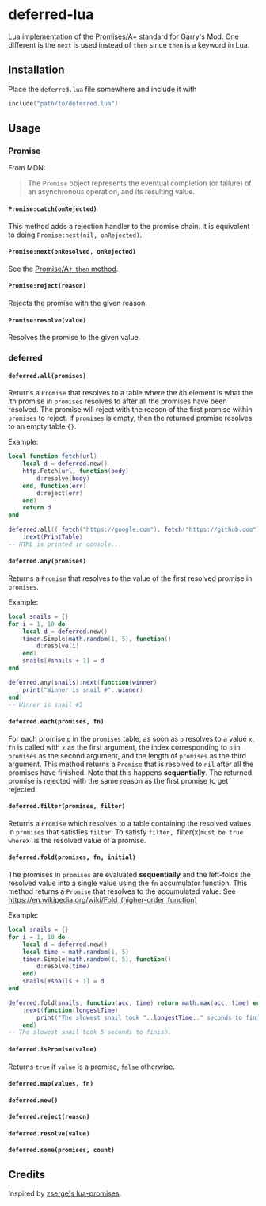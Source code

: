 # deferred-lua
Lua implementation of the [Promises/A+](https://promisesaplus.com/) standard for Garry's Mod. One different is the `next` is used instead of `then` since `then` is a keyword in Lua.

## Installation
Place the `deferred.lua` file somewhere and include it with
```lua
include("path/to/deferred.lua")
```

## Usage
### Promise
From MDN:
> The `Promise` object represents the eventual completion (or failure) of an asynchronous operation, and its resulting value.

#### `Promise:catch(onRejected)`
This method adds a rejection handler to the promise chain. It is equivalent to doing `Promise:next(nil, onRejected)`.

#### `Promise:next(onResolved, onRejected)`
See the [Promise/A+ `then` method](https://promisesaplus.com/#the-then-method).

#### `Promise:reject(reason)`
Rejects the promise with the given reason.

#### `Promise:resolve(value)`
Resolves the promise to the given value. 

### deferred
#### `deferred.all(promises)`
Returns a `Promise` that resolves to a table where the *i*th element is what the *i*th promise in `promises` resolves to after all the promises have been resolved. The promise will reject with the reason of the first promise within `promises` to reject. If `promises` is empty, then the returned promise resolves to an empty table `{}`.

Example:
```lua
local function fetch(url)
    local d = deferred.new()
    http.Fetch(url, function(body)
        d:resolve(body)
    end, function(err)
        d:reject(err)
    end)
    return d
end

deferred.all({ fetch("https://google.com"), fetch("https://github.com") })
    :next(PrintTable)
-- HTML is printed in console...
```

#### `deferred.any(promises)`
Returns a `Promise` that resolves to the value of the first resolved promise in `promises`.

Example:
```lua
local snails = {}
for i = 1, 10 do
    local d = deferred.new()
    timer.Simple(math.random(1, 5), function()
        d:resolve(i)
    end)
    snails[#snails + 1] = d
end

deferred.any(snails):next(function(winner)
    print("Winner is snail #"..winner)
end)
-- Winner is snail #5
```

#### `deferred.each(promises, fn)`
For each promise `p` in the `promises` table, as soon as `p` resolves to a value `x`, `fn` is called with `x` as the first argument, the index corresponding to `p` in `promises` as the second argument, and the length of `promises` as the third argument. This method returns a `Promise` that is resolved to `nil` after all the promises have finished. Note that this happens **sequentially**. The returned promise is rejected with the same reason as the first promise to get rejected.

#### `deferred.filter(promises, filter)`
Returns a `Promise` which resolves to a table containing the resolved values in `promises` that satisfies `filter`. To satisfy `filter, `filter(x)` must be true where `x` is the resolved value of a promise.

#### `deferred.fold(promises, fn, initial)`
The promises in `promises` are evaluated **sequentially** and the left-folds the resolved value into a single value using the `fn` accumulator function. This method returns a `Promise` that resolves to the accumulated value. See https://en.wikipedia.org/wiki/Fold_(higher-order_function)

Example:
```lua
local snails = {}
for i = 1, 10 do
    local d = deferred.new()
    local time = math.random(1, 5)
    timer.Simple(math.random(1, 5), function()
        d:resolve(time)
    end)
    snails[#snails + 1] = d
end

deferred.fold(snails, function(acc, time) return math.max(acc, time) end, 0)
    :next(function(longestTime)
        print("The slowest snail took "..longestTime.." seconds to finish.")
    end)
-- The slowest snail took 5 seconds to finish.
```

#### `deferred.isPromise(value)`
Returns `true` if `value` is a promise, `false` otherwise.

#### `deferred.map(values, fn)`
#### `deferred.new()`
#### `deferred.reject(reason)`
#### `deferred.resolve(value)`
#### `deferred.some(promises, count)`

## Credits
Inspired by [zserge's lua-promises](https://github.com/zserge/lua-promises/).
